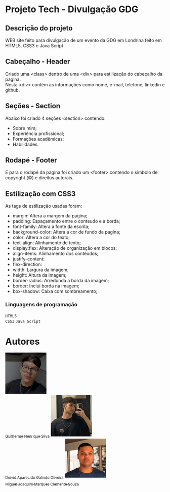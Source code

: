# Projeto Tech - Divulgação GDG

## Descrição do projeto

WEB site feito para divulgação de um evento da GDG em Londrina feito em HTML5, CSS3 e Java Script

## Cabeçalho - Header 

Criado uma &lt;class&gt; dentro de uma &lt;div&gt; para estilização do cabeçalho da pagina.  
Nesta &lt;div&gt; contém as informações como nome, e-mail, telefone, linkedin e github.

## Seções - Section

Abaixo foi criado 4 seções &lt;section&gt; contendo:  
- Sobre mim;  
- Experiência profissional;  
- Formações acadêmicas;  
- Habilidades.

## Rodapé - Footer

E para o rodapé da pagina foi criado um &lt;footer&gt; contendo o simbolo de copyright (&copy;) e direitos autorais.

## Estilização com CSS3

As tags de estilização usadas foram:
- margin: Altera a margem da pagina;
- padding: Espaçamento entre o conteudo e a borda;
- font-family: Altera a fonte da escrita;
- background-color: Altera a cor de fundo da pagina;
- color: Altera a cor do texto;
- text-align: Alinhamento de texto;
- display:flex: Alteração de organização em blocos;
- align-items: Alinhamento dos conteudos;
- justify-content: 
- flex-direction: 
- width: Largura da imagem;
- height: Altura da imagem;
- border-radius: Arredonda a borda da imagem;
- border: Inclui borda na imagem;
- box-shadow: Caixa com sombreamento;

### Linguagens de programação

``HTML5``  
``CSS3``
``Java Script``

# Autores

[<img src="perfil.jpg" width=130><br><sub>Guilherme Henrique Silva</sub>](https://github.com/Guilherme-Henr-Silva)
[<img src="Deivid.jpg" width=130><br><sub>Deivid Aparecido Galindo Oliveira</sub>](https://github.com/DeividGalindo)
[<img src="Miguel.jpg" width=130><br><sub>Miguel Joaquim Marques Clemente Souza</sub>](https://github.com/Miguel537)
